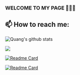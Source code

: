 ### WELCOME TO MY PAGE 👋👋👋


## 📫 How to reach me: 


![Quang's github stats](https://github-readme-stats-git-masterrstaa-rickstaa.vercel.app/api?username=qqqquang&show_icons=true&theme=tokyonight&hide=contribs,prs,issues)




<a href="https://github.com/qqqquang/Datathon_KPIM">
  <!-- Change the `github-readme-stats.anuraghazra1.vercel.app` to `github-readme-stats.vercel.app`  -->
  <img align="center" src="https://github-readme-stats.anuraghazra1.vercel.app/api/pin/?username=qqqquang&repo=Datathon_KPIM&theme=gruvbox" />
</a>  

[![Readme Card](https://github-readme-stats.vercel.app/api/pin/?username=anuraghazra&repo=github-readme-stats)](https://github.com/qqqquang/Datathon_KPIM)


[![Readme Card](https://github-readme-stats.vercel.app/api/pin/?username=anuraghazra&repo=github-readme-stats)](https://github.com/anuraghazra/github-readme-stats)

